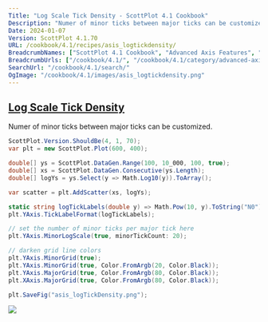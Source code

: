 ```yaml
---
Title: "Log Scale Tick Density - ScottPlot 4.1 Cookbook"
Description: "Numer of minor ticks between major ticks can be customized."
Date: 2024-01-07
Version: ScottPlot 4.1.70
URL: /cookbook/4.1/recipes/asis_logtickdensity/
BreadcrumbNames: ["ScottPlot 4.1 Cookbook", "Advanced Axis Features", "Log Scale Tick Density"]
BreadcrumbUrls: ["/cookbook/4.1/", "/cookbook/4.1/category/advanced-axis-features", "/cookbook/4.1/recipes/asis_logtickdensity/"]
SearchUrl: "/cookbook/4.1/search/"
OgImage: "/cookbook/4.1/images/asis_logtickdensity.png"
---
```


<h2><a id='log-scale-tick-density' href='/cookbook/4.1/recipes/asis_logtickdensity/'>Log Scale Tick Density</a></h2>

Numer of minor ticks between major ticks can be customized.

```cs
ScottPlot.Version.ShouldBe(4, 1, 70);
var plt = new ScottPlot.Plot(600, 400);

double[] ys = ScottPlot.DataGen.Range(100, 10_000, 100, true);
double[] xs = ScottPlot.DataGen.Consecutive(ys.Length);
double[] logYs = ys.Select(y => Math.Log10(y)).ToArray();

var scatter = plt.AddScatter(xs, logYs);

static string logTickLabels(double y) => Math.Pow(10, y).ToString("N0");
plt.YAxis.TickLabelFormat(logTickLabels);

// set the number of minor ticks per major tick here
plt.YAxis.MinorLogScale(true, minorTickCount: 20);

// darken grid line colors
plt.YAxis.MinorGrid(true);
plt.YAxis.MinorGrid(true, Color.FromArgb(20, Color.Black));
plt.YAxis.MajorGrid(true, Color.FromArgb(80, Color.Black));
plt.XAxis.MajorGrid(true, Color.FromArgb(80, Color.Black));

plt.SaveFig("asis_logTickDensity.png");
```

<img src='../../images/asis_logtickdensity.png' class='d-block mx-auto my-5' />


